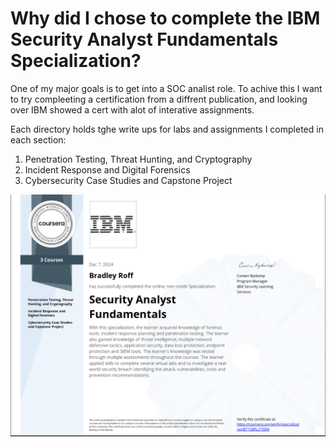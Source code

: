 
<h1>Why did I chose to complete the <a hreff= "https://www.coursera.org/specializations/security-analyst-fundamentals">IBM Security Analyst Fundamentals Specialization?</a></h1>

<p>One of my major goals is to get into a SOC analist role. To achive this I want to try compleeting a certification from a diffrent publication, and looking over IBM showed a cert with alot of interative assignments.
</p>
<p>Each directory holds tghe write ups for labs and assignments I completed in each section:
</p>
<ol>
  <li>Penetration Testing, Threat Hunting, and Cryptography</li>
  <li>Incident Response and Digital Forensics</li>
  <li>Cybersecurity Case Studies and Capstone Project</li>
</ol>
<img src = "https://github.com/BradRoff/write-up/blob/main/coursera/img/IBM%20SAF%20cert.png?raw=true">
